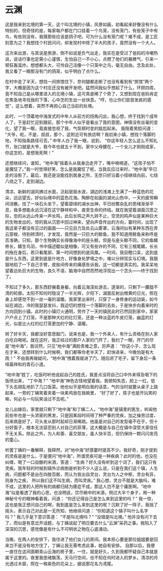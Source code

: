 # 云渊

这是我来到北境的第一天，这个叫北境的小镇，风景如画，初看起来好像没有什么特别的，但奇怪的是，每家每户都在门口挂着一个鸟笼，没有笼门，有些笼子中有鸟，有些则没有，我猜那些应该是鸽子吧，可为什么没有笼门呢？难不成，是工匠刻意为之？我想找个村民问问，却发现村中除了半大的孩子，竟然没有一个大人。

这次来出游，与其说是旅游，倒不如说是负气出走，我实在是受过了爸妈的冷嘲热讽，说话行事也定需小心谨慎，生怕自己一不小心，点燃了他们的暴脾气，引来一顿狂轰滥炸。想想都头大，可怜自己活像一个只笼中之鸟，毫无自由。念及此处，我又看了一眼那没有门的鸽笼，似乎明白了点什么。

在村中走了半天，想找一间旅馆住下，奈何腿都走断了也没有看到有“旅馆”两个字，大概是因为这个村庄还没有被开发吧。猛然间我似乎想起了什么，环顾四周，竟不知自己是从哪里进入的北境小镇，这可真是稀了个奇了，又想到现在爸妈肯定在焦急地寻找我的下落，心中怎的生出一丝快意。“哼，也让你们尝尝发疯的感觉”，这么想着，突然不再担心自己当前的处境。

此时，一个顶着地中海发式的中年人从前方的拐角闪出，我心想，终于找到个成年人了，于是赶忙迎到跟前，那个中年人似乎是看出了我的意图，神情没有丝毫的变化，望了我一眼，竟直接忽视了我，气氛顿时变的尴尬起来。
我陪着笑脸问道：
“大爷，呃，不是，叔叔，那个，这附近可有旅店啊？我初来小镇，想找个落脚的地，不知指条路径可否。”
中年人白了我一眼，说到，
“你这年轻人怎么这么不知礼节，张口就是大爷，我今年也就五十不到，家中父母健在，一个女儿才刚刚成家，你这怎的，是想我死啊！”

还想继续问，谁知，“地中海”摇着头从我身边走开了，嘴中喃喃道，“这孩子怕不是魔怔了。”我一时觉得好笑，怎么是我魔怔了呢，当我反应过来时，“地中海”早已走的没影了。最后，我还是没能找到居身之所，无奈只好沿着小径继续向前，七绕八绕之下，走到湖边。

清凉、新鲜的湖风拂过水面，泛起层层水波，湖边的浅滩上生满了一种蓝色的花朵，远远望去，好似仙境中的蓝色花海。陶醉在如画的湖光山色中，一天的疲劳瞬间消散。找了一块石头坐下，望着碧绿的湖水出神，平日纷繁杂乱的思绪渐渐平息，我多想能永远沉浸在这宁静祥和中，直至生命的终结。就在我望着湖面沉思之际，忽的从远山传来一声长鸣，此后长鸣之声九转不止，空灵的鸣声似是某种巨大的生物发出的，惊的我从沉思中回过神来，望向声音传出的方向，霎时间，出现了我这辈子都没有见过的画面——只见目力及处云山雾罩，云海间似有某种东西在弄云穿梭，待到辨清时，才发现，竟然是一只巨大的鲸鱼，我不知道用鲸鱼来称呼是否准确，只知，那个生物确实长得像海中的座头鲸，但是与座头鲸不同，它的鱼鳍修长，鳍生鸟羽，书中描述鲲似是相像，可又有些许的不同，它有三根尾鳍，长长的拖在身后，若只看尾部，第一时间想到的是凤凰。一时间，我目瞪口呆，这到底是什么东西，这里到底是什地方，好像身处梦境之中，难以分辨现实与幻境。我狠狠地掐了一下自己手臂，皮肤间传来的痛感告诉我，这一切都是真实的。我呆呆地望着远处巨大的生物，良久不语，脑海中自然而然地浮现出一个念头——终于找到了。

不知过了多久，那东西舒展着身躯，向着云海深处游去，逐渐的，只剩下一朦胧不清的轮廓。太阳不知何时隐没了一半光辉，夕阳下，湖面反射出橙黄的日光，照在身上却感觉不到一丝一毫的温暖。我家里出来时，只穿了一身修身的运动装，如今站在湖边，冷的我瑟瑟发抖，我迫切的想找一个落脚的去处，于是快步向着来时的方向回到小镇。此时的小镇灯火通明，劳作了一天的镇民此时已然回到家中，家家户户点上了灯笼，不是那种大红的红灯笼，还是一种淡蓝的牛皮灯笼，幽蓝的灯光，似是比火红的红灯笼更加的宁静、温暖。

转了好半天，我都没好意思敲门，说来也是，我一个外来人，有什么资格在别人家白吃白喝呢。就在这时，我正经过的那户人家的门开了，我扫了一眼，开门的尽是“地中海”，我诧然，只见“地中海”满脸责难之意，厉声道：
“你这小子，怎么现在才来，还想转到什么时候啊，我们都等你老半天了，赶快进来，今晚怕是有大雨！”
不由我再做疑问，“地中海”拽着我就进了门，随后闭了宅子，留下身后一条喧嚣祥和的青石小道。

“地中海”姓丁，吃饭时听他说起自己的姓氏，我差点没将自己口中外来得及咽下的饭喷出来，
“丁中海？”
“地中海”神色古怪地望着我，我顿知失态，脸上一红，低下头去胡乱地扒了几口饭菜。他也似乎是明白我的话意，气的当时就要从桌子上跳起来，一旁的丁姨笑着夹着一块素鸡放在我碗里，
“好了好了，孩子也是开玩笑的嘛，何必与一句玩笑话过不去呢。”

女儿出嫁后，家里就只剩下“地中海”和丁姨二人。“地中海”是镇里的医生，听闻他前些年也是一头浓密的黑发，只是因某段时间得了种严重的灵疾，加之操劳过度，后来病是好了，可头发从那时起却日渐稀疏。他虽是对自己的发型毫不在乎，但十分好面子，根本无法容忍别人对自己的菲薄，这大概是与自己在镇中深受大家信任不无关系。除此之外，为人和善、喜交朋友，虽人快半百，但仍保持一颗闪闪发亮的童心。

听罢丁姨的一番解释，我释然，对“地中海”好感霎时提高不少。我好奇，刚才提到的灵疾是是什么，于是便问“地中海”，所谓灵疾可是一种疾病？此时的他，也没在纠缠，喝了一口自酿的米酒，答道：
“生病？好久没有听到这个词了，我们这只有灵疾。我年轻的时候到镇外诊病倒是听到不少人这么说，只是在我们这个镇，人生病，问题都不是出在四肢百骸，而认为皆出自灵台，灵台为人之中枢，灵台有异， 则身为之疾， 所以我们这不叫生病，而叫灵疾。”
我心想，灵台不就是大脑吗，难不成，这里的人把所有的病都归结为癔症不成，那这人岂不是个庸医啊。“地中海”似是看透了我的心思，也没明说，饮尽碗中的米酒，侧过大半个身子，用一种神秘兮兮的眼神看着我，问道：
“你还记得自己是怎么来到这里的吗？”
我一惊，这也是我正想问自己的啊，我到底是怎么来到这里的呢？沉默了好一阵子，我摇了摇头，表示自己对此是一无所知，他继续问道：
“你知道这个镇子叫什么名字吗？”
我几乎是下意识答道：
“不是叫北境吗？”
“没错是叫北境。”
他并没有问下去了，而似是有意岔开话题，与丁姨说起了明日要去什么“云渊”采药之事。我陷入了深深的沉思，感觉像是有什么不可明状之物在心底涌动。

当晚，在两人的安排下，我住进了他们女儿的房间。我本担心要是那位姐姐要是回来岂不是没有地方住了，丁姨让我无需考虑此事，她自有安排。
自那以后，我便一直住在这间面朝青山云海的房子里，一住，就是好久，久到我都怀疑自己本就是属于这里的。夜里我思绪飘荡，天马行空间，也不知在何时进入的梦乡。清凉的月光透过木窗，照在一株紫色的花朵上，据说那花名为鸢尾。
